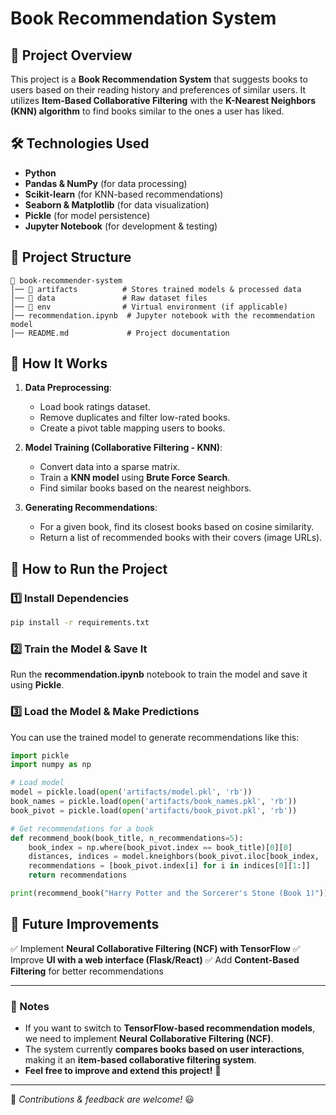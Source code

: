 # Book Recommendation System

## 📌 Project Overview
This project is a **Book Recommendation System** that suggests books to users based on their reading history and preferences of similar users. It utilizes **Item-Based Collaborative Filtering** with the **K-Nearest Neighbors (KNN) algorithm** to find books similar to the ones a user has liked.

## 🛠️ Technologies Used
- **Python**
- **Pandas & NumPy** (for data processing)
- **Scikit-learn** (for KNN-based recommendations)
- **Seaborn & Matplotlib** (for data visualization)
- **Pickle** (for model persistence)
- **Jupyter Notebook** (for development & testing)

## 📂 Project Structure
```
📂 book-recommender-system
│── 📂 artifacts          # Stores trained models & processed data
│── 📂 data               # Raw dataset files
│── 📂 env                # Virtual environment (if applicable)
│── recommendation.ipynb  # Jupyter notebook with the recommendation model
│── README.md             # Project documentation
```

## 🚀 How It Works
1. **Data Preprocessing**:
   - Load book ratings dataset.
   - Remove duplicates and filter low-rated books.
   - Create a pivot table mapping users to books.

2. **Model Training (Collaborative Filtering - KNN)**:
   - Convert data into a sparse matrix.
   - Train a **KNN model** using **Brute Force Search**.
   - Find similar books based on the nearest neighbors.

3. **Generating Recommendations**:
   - For a given book, find its closest books based on cosine similarity.
   - Return a list of recommended books with their covers (image URLs).

## 📌 How to Run the Project
### 1️⃣ Install Dependencies
```bash
pip install -r requirements.txt
```

### 2️⃣ Train the Model & Save It
Run the **recommendation.ipynb** notebook to train the model and save it using **Pickle**.

### 3️⃣ Load the Model & Make Predictions
You can use the trained model to generate recommendations like this:
```python
import pickle
import numpy as np

# Load model
model = pickle.load(open('artifacts/model.pkl', 'rb'))
book_names = pickle.load(open('artifacts/book_names.pkl', 'rb'))
book_pivot = pickle.load(open('artifacts/book_pivot.pkl', 'rb'))

# Get recommendations for a book
def recommend_book(book_title, n_recommendations=5):
    book_index = np.where(book_pivot.index == book_title)[0][0]
    distances, indices = model.kneighbors(book_pivot.iloc[book_index, :].values.reshape(1, -1), n_neighbors=n_recommendations + 1)
    recommendations = [book_pivot.index[i] for i in indices[0][1:]]
    return recommendations

print(recommend_book("Harry Potter and the Sorcerer's Stone (Book 1)"))
```

## 🎯 Future Improvements
✅ Implement **Neural Collaborative Filtering (NCF) with TensorFlow**
✅ Improve **UI with a web interface (Flask/React)**
✅ Add **Content-Based Filtering** for better recommendations

---
### 📌 Notes
- If you want to switch to **TensorFlow-based recommendation models**, we need to implement **Neural Collaborative Filtering (NCF)**.
- The system currently **compares books based on user interactions**, making it an **item-based collaborative filtering system**.
- **Feel free to improve and extend this project!** 🚀

---
📌 *Contributions & feedback are welcome!* 😃

